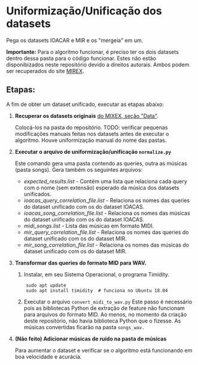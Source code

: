 # Uniformização/Unificação dos datasets

Pega os datasets IOACAR e MIR e os "mergeia" em um.

**Importante:** Para o algoritmo funcionar, é preciso ter os dois datasets dentro dessa pasta para o código funcionar. Estes não estão disponibizados neste repositório devido a direitos autorais. Ambos podem ser recuperados do site [MIREX](https://www.music-ir.org/mirex/wiki/2019:Query_by_Singing/Humming#Data).


## Etapas:
A fim de obter um dataset unificado, executar as etapas abaixo:

1. **Recuperar os datasets originais** [do MIXEX, seção "Data"](https://www.musicir.org/mirex/wiki/2019:Query_by_Singing/Humming#Data).

    Colocá-los na pasta do reposítório. TODO: verificar pequenas modificações manuais feitas nos datasets antes de executar o algoritmo. Houve uniformização manual do nome das pastas.


2. **Executar o arquivo de uniformização/unificação `normalize.py`**

   Este comando gera uma pasta contendo as queries, outra as músicas (pasta songs).
   Gera também os seguintes arquivos:
	- *expected_results.list*  - Contém uma lista que relaciona cada query com o nome (sem extensão) esperado da música dos datasets unificados.
	- *ioacas_query_correlation_file.list*  - Relaciona os nomes das queries do dataset unificado com os do dataset IOACAS.
	- *ioacas_song_correlation_file.list* - Relaciona os nomes das músicas do dataset unificado com os do dataset IOACAS.
	- *midi_songs.list* - Lista das músicas em formato MIDI.
	- *mir_query_correlation_file.list* - Relaciona os nomes das queries do dataset unificado com os do dataset MIR.
	- *mir_song_correlation_file.list* - Relaciona os nomes das músicas do dataset unificado com os do dataset MIR.
  
3. **Transformar das queries do formato MID para WAV.**

   1. Instalar, em seu Sistema Operacional, o programa Timidity.
	```
		sudo apt update
		sudo apt install timidity  # funciona no Ubuntu 18.04
	```

   2. Executar o arquivo `convert_midi_to_wav.py`
        Este passo é necessário pois as bibliotecas Python de extração de feature não funcionam para arquivos do formato MID.
        Ao menos, no momento da criação deste repositório, não havia biblioteca Python que o fizesse.
        As músicas convertidas ficarão na pasta `songs_wav.`

4. **(Não feito) Adicionar músicas de ruído na pasta de músicas**

    Para aumentar o dataset e verificar se o algoritmo está funcionando em boa velocidade e acurácia.
